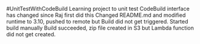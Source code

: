 #UnitTestWithCodeBuild
Learning project to unit test 
CodeBuild interface has changed since Raj first did this
Changed README.md and modified runtime to 3.10, pushed to remote but Build did not get triggered.
Started build manually
Build succeeded, zip file created in S3 
but Lambda function did not get created. 
